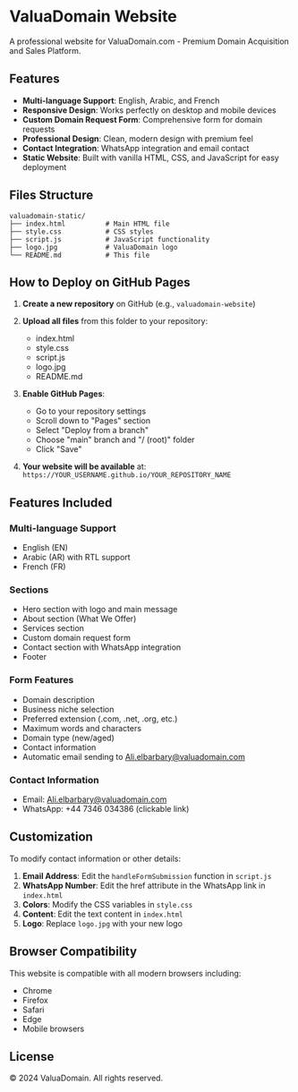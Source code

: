 # ValuaDomain Website

A professional website for ValuaDomain.com - Premium Domain Acquisition and Sales Platform.

## Features

- **Multi-language Support**: English, Arabic, and French
- **Responsive Design**: Works perfectly on desktop and mobile devices
- **Custom Domain Request Form**: Comprehensive form for domain requests
- **Professional Design**: Clean, modern design with premium feel
- **Contact Integration**: WhatsApp integration and email contact
- **Static Website**: Built with vanilla HTML, CSS, and JavaScript for easy deployment

## Files Structure

```
valuadomain-static/
├── index.html          # Main HTML file
├── style.css           # CSS styles
├── script.js           # JavaScript functionality
├── logo.jpg            # ValuaDomain logo
└── README.md           # This file
```

## How to Deploy on GitHub Pages

1. **Create a new repository** on GitHub (e.g., `valuadomain-website`)

2. **Upload all files** from this folder to your repository:
   - index.html
   - style.css
   - script.js
   - logo.jpg
   - README.md

3. **Enable GitHub Pages**:
   - Go to your repository settings
   - Scroll down to "Pages" section
   - Select "Deploy from a branch"
   - Choose "main" branch and "/ (root)" folder
   - Click "Save"

4. **Your website will be available** at:
   `https://YOUR_USERNAME.github.io/YOUR_REPOSITORY_NAME`

## Features Included

### Multi-language Support
- English (EN)
- Arabic (AR) with RTL support
- French (FR)

### Sections
- Hero section with logo and main message
- About section (What We Offer)
- Services section
- Custom domain request form
- Contact section with WhatsApp integration
- Footer

### Form Features
- Domain description
- Business niche selection
- Preferred extension (.com, .net, .org, etc.)
- Maximum words and characters
- Domain type (new/aged)
- Contact information
- Automatic email sending to Ali.elbarbary@valuadomain.com

### Contact Information
- Email: Ali.elbarbary@valuadomain.com
- WhatsApp: +44 7346 034386 (clickable link)

## Customization

To modify contact information or other details:

1. **Email Address**: Edit the `handleFormSubmission` function in `script.js`
2. **WhatsApp Number**: Edit the href attribute in the WhatsApp link in `index.html`
3. **Colors**: Modify the CSS variables in `style.css`
4. **Content**: Edit the text content in `index.html`
5. **Logo**: Replace `logo.jpg` with your new logo

## Browser Compatibility

This website is compatible with all modern browsers including:
- Chrome
- Firefox
- Safari
- Edge
- Mobile browsers

## License

© 2024 ValuaDomain. All rights reserved.

